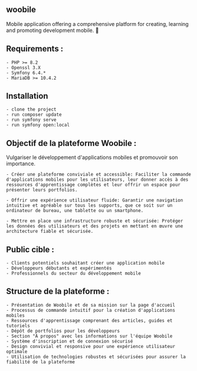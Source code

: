 ## woobile


Mobile application offering a comprehensive platform for creating, learning and promoting development mobile. 💪

## Requirements : 
```
- PHP >= 8.2
- Openssl 3.X
- Symfony 6.4.*
- MariaDB >= 10.4.2
```

## Installation
```
- clone the project
- run composer update
- run symfony serve
- run symfony open:local
```

## Objectif de la plateforme Woobile : 

Vulgariser le développement d'applications mobiles et promouvoir son importance.
    
    - Créer une plateforme conviviale et accessible: Faciliter la commande d'applications mobiles pour les utilisateurs, leur donner accès à des ressources d'apprentissage complètes et leur offrir un espace pour présenter leurs portfolios.
    
    - Offrir une expérience utilisateur fluide: Garantir une navigation intuitive et agréable sur tous les supports, que ce soit sur un ordinateur de bureau, une tablette ou un smartphone.
    
    - Mettre en place une infrastructure robuste et sécurisée: Protéger les données des utilisateurs et des projets en mettant en œuvre une architecture fiable et sécurisée.

## Public cible :

    - Clients potentiels souhaitant créer une application mobile
    - Développeurs débutants et expérimentés
    - Professionnels du secteur du développement mobile

## Structure de la plateforme :

    - Présentation de Woobile et de sa mission sur la page d'accueil
    - Processus de commande intuitif pour la création d'applications mobiles
    - Ressources d'apprentissage comprenant des articles, guides et tutoriels
    - Dépôt de portfolios pour les développeurs
    - Section "À propos" avec les informations sur l'équipe Woobile
    - Système d'inscription et de connexion sécurisé
    - Design convivial et responsive pour une expérience utilisateur optimale
    - Utilisation de technologies robustes et sécurisées pour assurer la fiabilité de la plateforme